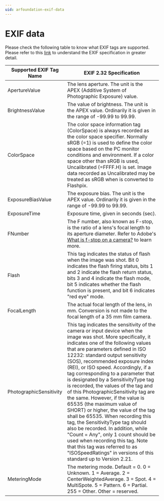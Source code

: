 ```yaml
---
uid: arfoundation-exif-data
---
```

# EXIF data

Please check the following table to know what EXIF tags are supported. Please refer to this [link](https://web.archive.org/web/20190624045241if_/http://www.cipa.jp:80/std/documents/e/DC-008-Translation-2019-E.pdf) to understand the EXIF specification in greater detail.

| Supported EXIF Tag Name | EXIF 2.32 Specification                                                                                                                                                                                                                                                                                                                                                                                                                                                                                                                                                                                                                                                                                                                                                                                                                                     |
|-------------------------|------------------------------------------------------------------------------------------------------------------------------------------------------------------------------------------------------------------------------------------------------------------------------------------------------------------------------------------------------------------------------------------------------------------------------------------------------------------------------------------------------------------------------------------------------------------------------------------------------------------------------------------------------------------------------------------------------------------------------------------------------------------------------------------------------------------------------------------------------------------|
| ApertureValue          | The lens aperture. The unit is the APEX (Additive System of Photographic Exposure) value.                                                                                                                                                                                                                                                                                                                                                                                                                                                                                                                                                                                                                                                                                                                                                                        |
| BrightnessValue           | The value of brightness. The unit is the APEX value. Ordinarily it is given in the range of -99.99 to 99.99.                                                                                                                                                                                                                                                                                                                                                                                                                                                                                                                                                                                                                                                                                                                                                     |
| ColorSpace           | The color space information tag (ColorSpace) is always recorded as the color space specifier. Normally sRGB (=1) is used to define the color space based on the PC monitor conditions and environment. If a color space other than sRGB is used, Uncalibrated (=FFFF.H) is set. Image data recorded as Uncalibrated may be treated as sRGB when is converted to Flashpix.                                                                                                                                                                                                                                                                                                                                                                                                                                                                                        |
| ExposureBiasValue           | The exposure bias. The unit is the APEX value. Ordinarily it is given in the range of -99.99 to 99.99.                                                                                                                                                                                                                                                                                                                                                                                                                                                                                                                                                                                                                                                                                                                                                           |
| ExposureTime           | Exposure time, given in seconds (sec).                                                                                                                                                                                                                                                                                                                                                                                                                                                                                                                                                                                                                                                                                                                                                                                                                           |
| FNumber           | The F number, also known as F-stop, is the ratio of a lens's focal length to its aperture diameter. Refer to Adobe's [What is f-stop on a camera?](https://www.adobe.com/creativecloud/photography/discover/f-stop.html) to learn more.                                                                                                                                                                                                                                                                                                                                                                                                                                                                                                                                                                                                                           |
| Flash           | This tag indicates the status of flash when the image was shot. Bit 0 indicates the flash firing status, bits 1 and 2 indicate the flash return status, bits 3 and 4 indicate the flash mode, bit 5 indicates whether the flash function is present, and bit 6 indicates "red eye" mode.                                                                                                                                                                                                                                                                                                                                                                                                                                                                                                                                                                         |
| FocalLength           | The actual focal length of the lens, in mm. Conversion is not made to the focal length of a 35 mm film camera.                                                                                                                                                                                                                                                                                                                                                                                                                                                                                                                                                                                                                                                                                                                                                   |
| PhotographicSensitivity           | This tag indicates the sensitivity of the camera or input device when the image was shot. More specifically, it indicates one of the following values that are parameters defined in ISO 12232: standard output sensitivity (SOS), recommended exposure index (REI), or ISO speed. Accordingly, if a tag corresponding to a parameter that is designated by a SensitivityType tag is recorded, the values of the tag and of this PhotographicSensitivity tag are the same. However, if the value is 65535 (the maximum value of SHORT) or higher, the value of the tag shall be 65535. When recording this tag, the SensitivityType tag should also be recorded. In addition, while "Count = Any", only 1 count should be used when recording this tag. Note that this tag was referred to as "ISOSpeedRatings" in versions of this standard up to Version 2.21. |
| MeteringMode           | The metering mode. Default = 0. 0 = Unknown. 1 = Average. 2 = CenterWeightedAverage. 3 = Spot. 4 = MultiSpote. 5 = Pattern. 6 = Partial. 255 = Other. Other = reserved.                                                                                                                                                                                                                                                                                                                                                                                                                                                                                                                                                                                                                                                                                          |

